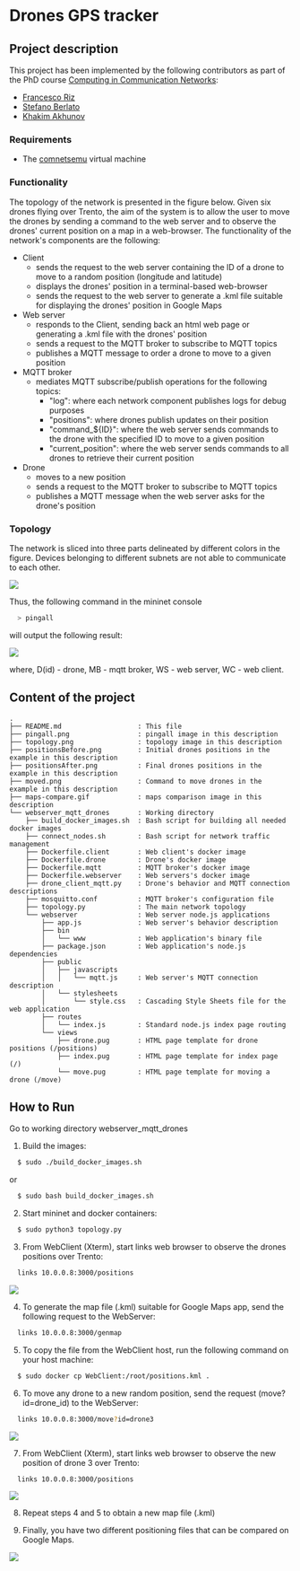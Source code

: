 # Drones GPS tracker

## Project description

This project has been implemented by the following contributors as part of the PhD course [Computing in Communication Networks](https://ict.unitn.it/node/889):

* [Francesco Riz](https://webapps.unitn.it/du/it/Persona/PER0185299)
* [Stefano Berlato](https://www.dibris.unige.it/berlato-stefano)
* [Khakim Akhunov](https://webapps.unitn.it/du/en/Persona/PER0230856/Didattica)

### Requirements

* The [comnetsemu](https://git.comnets.net/public-repo/comnetsemu) virtual machine

### Functionality

The topology of the network is presented in the figure below. Given six drones flying over Trento, the aim of the system is to allow the user to move the drones by sending a command to the web server and to observe the drones' current position on a map in a web-browser. The functionality of the network's components are the following:

* Client 
  - sends the request to the web server containing the ID of a drone to move to a random position (longitude and latitude)
  - displays the drones' position in a terminal-based web-browser
  - sends the request to the web server to generate a .kml file suitable for displaying the drones' position in Google Maps
* Web server
  - responds to the Client, sending back an html web page or generating a .kml file with the drones' position
  - sends a request to the MQTT broker to subscribe to MQTT topics
  - publishes a MQTT message to order a drone to move to a given position
* MQTT broker
  - mediates MQTT subscribe/publish operations for the following topics:
    - "log": where each network component publishes logs for debug purposes
    - "positions": where drones publish updates on their position
    - "command_${ID}": where the web server sends commands to the drone with the specified ID to move to a given position
    - "current_position": where the web server sends commands to all drones to retrieve their current position
* Drone
  - moves to a new position
  - sends a request to the MQTT broker to subscribe to MQTT topics
  - publishes a MQTT message when the web server asks for the drone's position

### Topology

The network is sliced into three parts delineated by different colors in the figure. Devices belonging to different subnets are not able to communicate to each other. 

![](topology.png)

Thus, the following command in the mininet console
```bash
  > pingall
```
will output the following result:

![](pingall.png)

where, D(id) - drone, MB - mqtt broker, WS - web server, WC - web client. 

## Content of the project

```
.
├── README.md                   : This file
├── pingall.png                 : pingall image in this description
├── topology.png                : topology image in this description
├── positionsBefore.png         : Initial drones positions in the example in this description
├── positionsAfter.png          : Final drones positions in the example in this description
├── moved.png                   : Command to move drones in the example in this description
├── maps-compare.gif            : maps comparison image in this description
└── webserver_mqtt_drones       : Working directory
    ├── build_docker_images.sh  : Bash script for building all needed docker images
    ├── connect_nodes.sh        : Bash script for network traffic management
    ├── Dockerfile.client       : Web client's docker image
    ├── Dockerfile.drone        : Drone's docker image
    ├── Dockerfile.mqtt         : MQTT broker's docker image
    ├── Dockerfile.webserver    : Web servers's docker image
    ├── drone_client_mqtt.py    : Drone's behavior and MQTT connection descriptions 
    ├── mosquitto.conf          : MQTT broker's configuration file
    ├── topology.py             : The main network topology
    └── webserver               : Web server node.js applications
        ├── app.js              : Web server's behavior description
        ├── bin
        │   └── www             : Web application's binary file
        ├── package.json        : Web application's node.js dependencies
        ├── public
        │   ├── javascripts
        │   │   └── mqtt.js     : Web server's MQTT connection description
        │   └── stylesheets
        │       └── style.css   : Cascading Style Sheets file for the web application
        ├── routes
        │   └── index.js        : Standard node.js index page routing 
        └── views
            ├── drone.pug       : HTML page template for drone positions (/positions)
            ├── index.pug       : HTML page template for index page (/)
            └── move.pug        : HTML page template for moving a drone (/move)
```

## How to Run
Go to working directory webserver_mqtt_drones

1. Build the images:
```bash
  $ sudo ./build_docker_images.sh
```
or
```bash
  $ sudo bash build_docker_images.sh
```
2. Start mininet and docker containers:
```bash
  $ sudo python3 topology.py
```  
3. From WebClient (Xterm), start links web browser to observe the drones positions over Trento:
```bash
  links 10.0.0.8:3000/positions
```
  ![](positionsBefore.png)
  
4. To generate the map file (.kml) suitable for Google Maps app, send the following request to the WebServer:
```bash
  links 10.0.0.8:3000/genmap
```

5. To copy the file from the WebClient host, run the following command on your host machine:
```bash
  $ sudo docker cp WebClient:/root/positions.kml .
```

6. To move any drone to a new random position, send the request (move?id=drone_id) to the WebServer:
```bash
  links 10.0.0.8:3000/move?id=drone3
```
  ![](moved.png)

7. From WebClient (Xterm), start links web browser to observe the new position of drone 3 over Trento:
```bash
  links 10.0.0.8:3000/positions
```
  ![](positionsAfter.png)
  
8. Repeat steps 4 and 5 to obtain a new map file (.kml)
  
9. Finally, you have two different positioning files that can be compared on Google Maps.

  ![](maps-compare.gif)
